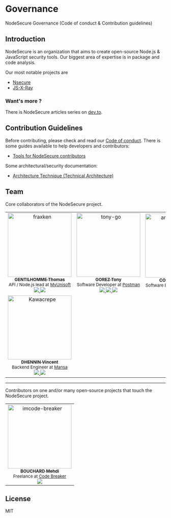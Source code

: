 # Governance

NodeSecure Governance (Code of conduct &amp; Contribution guidelines)

## Introduction

NodeSecure is an organization that aims to create open-source Node.js & JavaScript security tools. Our biggest area of expertise is in package and code analysis.

Our most notable projects are

- [Nsecure](https://github.com/ES-Community/nsecure)
- [JS-X-Ray](https://github.com/NodeSecure/js-x-ray)

### Want's more ?

There is NodeSecure articles series on [dev.to](https://dev.to/fraxken/nodesecure-the-future-1f9c).

## Contribution Guidelines

Before contributing, please check and read our [Code of conduct](./COC_POLICY.md). There is some guides available to help developers and contributors:

- [Tools for NodeSecure contributors](./docs/tooling.md)

Some architectural/security documentation:

- [Architecture Technique (Technical Architecture)](https://docs.google.com/document/d/1853Uwup9mityAYqAOnen1KSqSA6hlBgpKU0u0ygGY4Y)

## Team

Core collaborators of the NodeSecure project.

<table>
  <tr>
    <td align="center">
      <a href="https://github.com/fraxken">
        <img src="https://github.com/fraxken.png?s=200" width="200px;" alt="fraxken"/>
        <br />
        <div>
          <sub><b>GENTILHOMME Thomas</b></sub>
        </div>
      </a>
      <div>
        <sup>API / Node.js lead at <a target="_blank" href="https://www.linkedin.com/company/myunisoft/">MyUnisoft</a></sup>
      </div>
      <a target="_blank" href="https://www.linkedin.com/in/thomas-gentilhomme/">
        <img src="https://img.shields.io/badge/linkedin-%230077B5.svg?&style=for-the-badge&logo=linkedin&logoColor=white" />
      </a>
      <a target="_blank"href="https://twitter.com/fraxken">
        <img src="https://img.shields.io/badge/twitter-%231DA1F2.svg?&style=for-the-badge&logo=twitter&logoColor=white" />
      </a>
      <br>
    </td>
    <td align="center">
      <a href="https://github.com/tony-go">
        <img src="https://github.com/tony-go.png?s=200" width="200px;" alt="tony-go"/>
        <br />
        <div>
          <sub><b>GOREZ Tony</b></sub>
        </div>
      </a>
      <div>
        <sup>Software Developer at <a target="_blank" href="https://www.linkedin.com/company/postman-platform/">Postman</a></sup>
      </div>
      <a target="_blank" href="https://www.linkedin.com/in/tonygorez/">
        <img src="https://img.shields.io/badge/linkedin-%230077B5.svg?&style=for-the-badge&logo=linkedin&logoColor=white" />
      </a>
      <a target="_blank" href="https://twitter.com/tonygo_">
        <img src="https://img.shields.io/badge/twitter-%231DA1F2.svg?&style=for-the-badge&logo=twitter&logoColor=white" />
      </a>
      <a href="mailto:gorez.tony@gmail.com">
        <img src="https://img.shields.io/badge/gmail-%23D14836.svg?&style=for-the-badge&logo=gmail&logoColor=white" />
      </a>
    </td>
    <td align="center">
      <a href="https://github.com/antoine-coulon">
        <img src="https://github.com/antoine-coulon.png?s=200" width="200px;" alt="antoine-coulon"/>
        <br />
        <div>
          <sub><b>COULON Antoine</b></sub>
        </div>
      </a>
      <div>
        <sup>Software Engineer at <a href="https://www.linkedin.com/company/tcmlabs/" target="_blank">TCM Labs</a></sup>
      </div>
      <a target="_blank" href="https://www.linkedin.com/in/antoine-coulon-b29934153/">
        <img src="https://img.shields.io/badge/linkedin-%230077B5.svg?&style=for-the-badge&logo=linkedin&logoColor=white" />
      </a>
    </td>
  </tr>
  <tr> 
    <td align="center">
      <a href="https://github.com/Kawacrepe">
        <img src="https://github.com/Kawacrepe.png?s=200" width="200px;" alt="Kawacrepe"/>
        <br />
        <div>
          <sub><b>DHENNIN Vincent</b></sub>
        </div>
      </a>
      <div>
        <sup>Backend Engineer at <a href="https://www.linkedin.com/company/mansaltd/" target="_blank">Mansa</a></sup>
      </div>
      <a target="_blank" href="https://www.linkedin.com/in/vincentdhennin/">
        <img src="https://img.shields.io/badge/linkedin-%230077B5.svg?&style=for-the-badge&logo=linkedin&logoColor=white" />
      </a>
      <a href="mailto:vincent.dhennin7@gmail.com">
        <img src="https://img.shields.io/badge/gmail-%23D14836.svg?&style=for-the-badge&logo=gmail&logoColor=white" />
      </a>
    </td>
  </tr>
</table>

---

Contributors on one and/or many open-source projects that touch the NodeSecure project.

<table>
  <tr>
    <td align="center">
      <a href="https://github.com/im-codebreaker">
        <img src="https://media-exp1.licdn.com/dms/image/C4E03AQHoRLzJps1O-g/profile-displayphoto-shrink_200_200/0/1654775895012?e=1660176000&v=beta&t=G-5DqN-U5kx6SdDN86qXOqt5Ir9B-u6GaqEpPkr5T_s" width="200px;" alt="imcode-breaker"/>
        <br />
        <div>
          <sub><b>BOUCHARD Mehdi</b></sub>
        </div>
      </a>
      <div>
        <sup>Freelance at <a target="_blank" href="https://www.linkedin.com/company/imcode-breaker/">Code Breaker</a></sup>
      </div>
      <a target="_blank" href="https://www.linkedin.com/in/mehdi-bouchard/">
        <img src="https://img.shields.io/badge/linkedin-%230077B5.svg?&style=for-the-badge&logo=linkedin&logoColor=white" />
      </a>
      <br />
    </td>
  </tr>
</table>

## License

MIT
